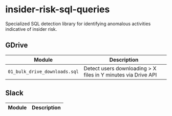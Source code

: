 # insider-risk-sql-queries

Specialized SQL detection library for identifying anomalous activities indicative of insider risk.

## GDrive

| Module                        | Description                                                   |
| ----------------------------- | ------------------------------------------------------------- |
| `01_bulk_drive_downloads.sql` | Detect users downloading > X files in Y minutes via Drive API |

## Slack

| Module | Description |
| ------ | ----------- |
